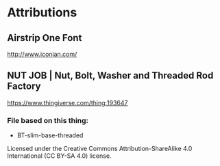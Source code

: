 # Attributions
## Airstrip One Font
http://www.iconian.com/

## NUT JOB | Nut, Bolt, Washer and Threaded Rod Factory 
https://www.thingiverse.com/thing:193647
### File based on this thing:
* BT-slim-base-threaded

Licensed under the Creative Commons Attribution-ShareAlike 4.0 International (CC BY-SA 4.0) license. 
